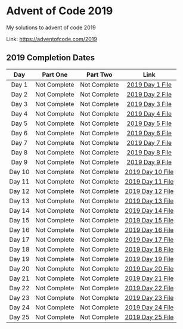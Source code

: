 # Advent of Code 2019

My solutions to advent of code 2019

Link: https://adventofcode.com/2019

## 2019 Completion Dates

|Day|Part One|Part Two|Link|
|:---:|:----:|:------:|:---:|
|Day 1|Not Complete|Not Complete|[2019 Day 1 File](https://github.com/Hopson97/advent-of-code/blob/master/cpp/2019/day1.cpp)|
|Day 2|Not Complete|Not Complete|[2019 Day 2 File](https://github.com/Hopson97/advent-of-code/blob/master/cpp/2019/day2.cpp)|
|Day 3|Not Complete|Not Complete|[2019 Day 3 File](https://github.com/Hopson97/advent-of-code/blob/master/cpp/2019/day3.cpp)|
|Day 4|Not Complete|Not Complete|[2019 Day 4 File](https://github.com/Hopson97/advent-of-code/blob/master/cpp/2019/day4.cpp)|
|Day 5|Not Complete|Not Complete|[2019 Day 5 File](https://github.com/Hopson97/advent-of-code/blob/master/cpp/2019/day5.cpp)|
|Day 6|Not Complete|Not Complete|[2019 Day 6 File](https://github.com/Hopson97/advent-of-code/blob/master/cpp/2019/day6.cpp)|
|Day 7|Not Complete|Not Complete|[2019 Day 7 File](https://github.com/Hopson97/advent-of-code/blob/master/cpp/2019/day7.cpp)|
|Day 8|Not Complete|Not Complete|[2019 Day 8 File](https://github.com/Hopson97/advent-of-code/blob/master/cpp/2019/day8.cpp)|
|Day 9|Not Complete|Not Complete|[2019 Day 9 File](https://github.com/Hopson97/advent-of-code/blob/master/cpp/2019/day9.cpp)|
|Day 10|Not Complete|Not Complete|[2019 Day 10 File](https://github.com/Hopson97/advent-of-code/blob/master/cpp/2019/day10.cpp)|
|Day 11|Not Complete|Not Complete|[2019 Day 11 File](https://github.com/Hopson97/advent-of-code/blob/master/cpp/2019/day11.cpp)|
|Day 12|Not Complete|Not Complete|[2019 Day 12 File](https://github.com/Hopson97/advent-of-code/blob/master/cpp/2019/day12.cpp)|
|Day 13|Not Complete|Not Complete|[2019 Day 13 File](https://github.com/Hopson97/advent-of-code/blob/master/cpp/2019/day13.cpp)|
|Day 14|Not Complete|Not Complete|[2019 Day 14 File](https://github.com/Hopson97/advent-of-code/blob/master/cpp/2019/day14.cpp)|
|Day 15|Not Complete|Not Complete|[2019 Day 15 File](https://github.com/Hopson97/advent-of-code/blob/master/cpp/2019/day15.cpp)|
|Day 16|Not Complete|Not Complete|[2019 Day 16 File](https://github.com/Hopson97/advent-of-code/blob/master/cpp/2019/day16.cpp)|
|Day 17|Not Complete|Not Complete|[2019 Day 17 File](https://github.com/Hopson97/advent-of-code/blob/master/cpp/2019/day17.cpp)|
|Day 18|Not Complete|Not Complete|[2019 Day 18 File](https://github.com/Hopson97/advent-of-code/blob/master/cpp/2019/day18.cpp)|
|Day 19|Not Complete|Not Complete|[2019 Day 19 File](https://github.com/Hopson97/advent-of-code/blob/master/cpp/2019/day19.cpp)|
|Day 20|Not Complete|Not Complete|[2019 Day 20 File](https://github.com/Hopson97/advent-of-code/blob/master/cpp/2019/day20.cpp)|
|Day 21|Not Complete|Not Complete|[2019 Day 21 File](https://github.com/Hopson97/advent-of-code/blob/master/cpp/2019/day21.cpp)|
|Day 22|Not Complete|Not Complete|[2019 Day 22 File](https://github.com/Hopson97/advent-of-code/blob/master/cpp/2019/day22.cpp)|
|Day 23|Not Complete|Not Complete|[2019 Day 23 File](https://github.com/Hopson97/advent-of-code/blob/master/cpp/2019/day23.cpp)|
|Day 24|Not Complete|Not Complete|[2019 Day 24 File](https://github.com/Hopson97/advent-of-code/blob/master/cpp/2019/day24.cpp)|
|Day 25|Not Complete|Not Complete|[2019 Day 25 File](https://github.com/Hopson97/advent-of-code/blob/master/cpp/2019/day25.cpp)|
